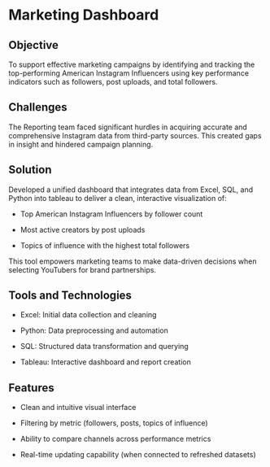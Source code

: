 # Marketing Dashboard

## Objective
To support effective marketing campaigns by identifying and tracking the top-performing American Instagram Influencers using key performance indicators such as followers, post uploads, and total followers.

## Challenges
The Reporting team faced significant hurdles in acquiring accurate and comprehensive Instagram data from third-party sources. This created gaps in insight and hindered campaign planning.

## Solution
Developed a unified dashboard that integrates data from Excel, SQL, and Python into tableau to deliver a clean, interactive visualization of:

- Top American Instagram Influencers by follower count

- Most active creators by post uploads

- Topics of influence with the highest total followers

This tool empowers marketing teams to make data-driven decisions when selecting YouTubers for brand partnerships.

## Tools and Technologies
- Excel: Initial data collection and cleaning

- Python: Data preprocessing and automation

- SQL: Structured data transformation and querying

- Tableau: Interactive dashboard and report creation

## Features
- Clean and intuitive visual interface

- Filtering by metric (followers, posts, topics of influence)

- Ability to compare channels across performance metrics

- Real-time updating capability (when connected to refreshed datasets)

